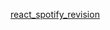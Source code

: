 [react_spotify_revision](https://github.com/gabedeko/parsons_js_api/tree/main/projects/final/react_spotify_revision)

